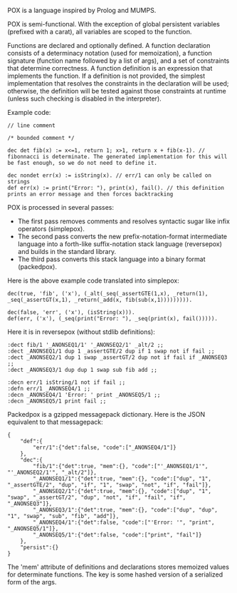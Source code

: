 POX is a language inspired by Prolog and MUMPS.

POX is semi-functional. With the exception of global persistent variables (prefixed with a carat), all variables are scoped to the function.

Functions are declared and optionally defined. A function declaration consists of a determinacy notation (used for memoization), a function signature (function name followed by a list of args), and a set of constraints that determine correctness. A function definition is an expression that implements the function. If a definition is not provided, the simplest implementation that resolves the constraints in the declaration will be used; otherwise, the definition will be tested against those constraints at runtime (unless such checking is disabled in the interpreter).

Example code:

```
// line comment

/* bounded comment */

dec det fib(x) := x<=1, return 1; x>1, return x + fib(x-1). // fibonnacci is determinate. The generated implementation for this will be fast enough, so we do not need to define it.

dec nondet err(x) := isString(x). // err/1 can only be called on strings
def err(x) := print("Error: "), print(x), fail(). // this definition prints an error message and then forces backtracking
```

POX is processed in several passes:
* The first pass removes comments and resolves syntactic sugar like infix operators (simplepox).
* The second pass converts the new prefix-notation-format intermediate language into a forth-like suffix-notation stack language (reversepox) and builds in the standard library.
* The third pass converts this stack language into a binary format (packedpox).

Here is the above example code translated into simplepox:

```
dec(true, 'fib', ('x'), (_alt(_seq(_assertGTE(1,x), _return(1), _seq(_assertGT(x,1), _return(_add(x, fib(sub(x,1))))))))).

dec(false, 'err', ('x'), (isString(x))).
def(err, ('x'), (_seq(print("Error: "), _seq(print(x), fail())))).
```

Here it is in reversepox (without stdlib definitions):

```
:dect fib/1 '_ANONSEQ1/1' '_ANONSEQ2/1' _alt/2 ;;
:dect _ANONSEQ1/1 dup 1 _assertGTE/2 dup if 1 swap not if fail ;;
:dect _ANONSEQ2/1 dup 1 swap _assertGT/2 dup not if fail if _ANONSEQ3 ;;
:dect _ANONSEQ3/1 dup dup 1 swap sub fib add ;;

:decn err/1 isString/1 not if fail ;;
:defn err/1 _ANONSEQ4/1 ;;
:decn _ANONSEQ4/1 'Error: ' print _ANONSEQ5/1 ;;
:decn _ANONSEQ5/1 print fail ;;
```

Packedpox is a gzipped messagepack dictionary. Here is the JSON equivalent to that messagepack:
```
{
	"def":{
		"err/1":{"det":false, "code":["_ANONSEQ4/1"]}
	},
	"dec":{
		"fib/1":{"det":true, "mem":{}, "code":["'_ANONSEQ1/1'", "'_ANONSEQ2/1'", "_alt/2"]},
		"_ANONSEQ1/1":{"det":true, "mem":{}, "code":["dup", "1", "_assertGTE/2", "dup", "if", "1", "swap", "not", "if", "fail"]},
		"_ANONSEQ2/1":{"det":true, "mem":{}, "code":["dup", "1", "swap", "_assertGT/2", "dup", "not", "if", "fail", "if", "_ANONSEQ3"]},
		"_ANONSEQ3/1":{"det":true, "mem":{}, "code":["dup", "dup", "1", "swap", "sub", "fib", "add"]},
		"_ANONSEQ4/1":{"det":false, "code":["'Error: '", "print", "_ANONSEQ5/1"]},
		"_ANONSEQ5/1":{"det":false, "code":["print", "fail"]}
	},
	"persist":{}
}
```

The 'mem' attribute of definitions and declarations stores memoized values for determinate functions. The key is some hashed version of a serialized form of the args.



